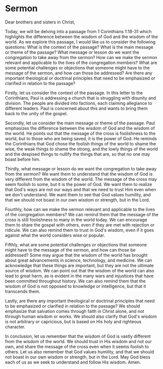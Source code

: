 # Sermon

Dear brothers and sisters in Christ,

Today, we will be delving into a passage from 1 Corinthians 1:18-31 which highlights the difference between the wisdom of God and the wisdom of the world. As we explore this passage, I would like us to consider the following questions: What is the context of the passage? What is the main message or theme of the passage? What message or lesson do we want the congregation to take away from the sermon? How can we make the sermon relevant and applicable to the lives of the congregation members? What are some potential challenges or objections that someone might have to the message of the sermon, and how can those be addressed? Are there any important theological or doctrinal principles that need to be emphasized or clarified in relation to the passage?

Firstly, let us consider the context of the passage. In this letter to the Corinthians, Paul is addressing a church that is struggling with disunity and division. The people are divided into factions, each claiming allegiance to different leaders. Paul is concerned about this and wants to bring them back to the unity of the gospel.

Secondly, let us consider the main message or theme of the passage. Paul emphasizes the difference between the wisdom of God and the wisdom of the world. He points out that the message of the cross is foolishness to the world, but to those who are being saved, it is the power of God. He reminds the Corinthians that God chose the foolish things of the world to shame the wise, the weak things to shame the strong, and the lowly things of the world and the despised things to nullify the things that are, so that no one may boast before him.

Thirdly, what message or lesson do we want the congregation to take away from the sermon? We want them to understand that the wisdom of God is very different from the wisdom of the world. The message of the cross may seem foolish to some, but it is the power of God. We want them to realize that God's ways are not our ways and that we need to trust Him even when we don't understand. We want them to see that God values humility, and that we should not boast in our own wisdom or strength, but in the Lord.

Fourthly, how can we make the sermon relevant and applicable to the lives of the congregation members? We can remind them that the message of the cross is still foolishness to many in the world today. We can encourage them to share the gospel with others, even if they are met with rejection or ridicule. We can also remind them to trust in God's wisdom, even if it goes against what the world considers wise or popular.

Fifthly, what are some potential challenges or objections that someone might have to the message of the sermon, and how can those be addressed? Some may argue that the wisdom of the world has brought about great advancements in science, technology, and medicine. We can acknowledge that these things are important, but they are not the ultimate source of wisdom. We can point out that the wisdom of the world can also lead to great harm, as is evident in the many wars and injustices that have been committed throughout history. We can also remind them that the wisdom of God is not opposed to knowledge or intelligence, but that it transcends them.

Lastly, are there any important theological or doctrinal principles that need to be emphasized or clarified in relation to the passage? We should emphasize that salvation comes through faith in Christ alone, and not through human wisdom or works. We should also clarify that God's wisdom is not arbitrary or capricious, but is based on His holy and righteous character.

In conclusion, let us remember that the wisdom of God is vastly different from the wisdom of the world. We should trust in His wisdom and not our own, and share the message of the cross even when it seems foolish to others. Let us also remember that God values humility, and that we should not boast in our own wisdom or strength, but in the Lord. May God bless each of us as we seek to understand and follow His wisdom. Amen.

